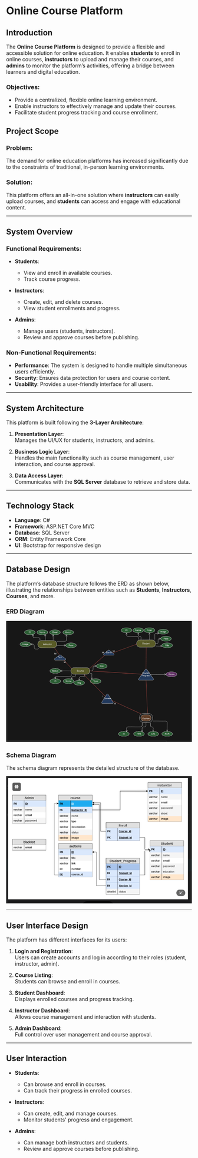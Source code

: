 
# Online Course Platform

## Introduction
The **Online Course Platform** is designed to provide a flexible and accessible solution for online education. It enables **students** to enroll in online courses, **instructors** to upload and manage their courses, and **admins** to monitor the platform’s activities, offering a bridge between learners and digital education.

### Objectives:
- Provide a centralized, flexible online learning environment.
- Enable instructors to effectively manage and update their courses.
- Facilitate student progress tracking and course enrollment.

## Project Scope
### Problem:
The demand for online education platforms has increased significantly due to the constraints of traditional, in-person learning environments.

### Solution:
This platform offers an all-in-one solution where **instructors** can easily upload courses, and **students** can access and engage with educational content.

---

## System Overview

### Functional Requirements:
- **Students**:  
  - View and enroll in available courses.
  - Track course progress.
  
- **Instructors**:  
  - Create, edit, and delete courses.
  - View student enrollments and progress.
  
- **Admins**:  
  - Manage users (students, instructors).
  - Review and approve courses before publishing.

### Non-Functional Requirements:
- **Performance**: The system is designed to handle multiple simultaneous users efficiently.
- **Security**: Ensures data protection for users and course content.
- **Usability**: Provides a user-friendly interface for all users.

---

## System Architecture
This platform is built following the **3-Layer Architecture**:

1. **Presentation Layer**:  
   Manages the UI/UX for students, instructors, and admins.
   
2. **Business Logic Layer**:  
   Handles the main functionality such as course management, user interaction, and course approval.
   
3. **Data Access Layer**:  
   Communicates with the **SQL Server** database to retrieve and store data.

---

## Technology Stack
- **Language**: C#
- **Framework**: ASP.NET Core MVC
- **Database**: SQL Server
- **ORM**: Entity Framework Core
- **UI**: Bootstrap for responsive design

---

## Database Design
The platform’s database structure follows the ERD as shown below, illustrating the relationships between entities such as **Students**, **Instructors**, **Courses**, and more.

### ERD Diagram
![ERD Diagram](Resources/image/Capture.PNG)

### Schema Diagram
The schema diagram represents the detailed structure of the database.

![Schema Diagram](Resources/image/Database.PNG)

---

## User Interface Design
The platform has different interfaces for its users:

1. **Login and Registration**:  
   Users can create accounts and log in according to their roles (student, instructor, admin).
   
2. **Course Listing**:  
   Students can browse and enroll in courses.
   
3. **Student Dashboard**:  
   Displays enrolled courses and progress tracking.
   
4. **Instructor Dashboard**:  
   Allows course management and interaction with students.
   
5. **Admin Dashboard**:  
   Full control over user management and course approval.

---

## User Interaction
- **Students**:  
  - Can browse and enroll in courses.
  - Can track their progress in enrolled courses.
  
- **Instructors**:  
  - Can create, edit, and manage courses.
  - Monitor students' progress and engagement.
  
- **Admins**:  
  - Can manage both instructors and students.
  - Review and approve courses before publishing.
